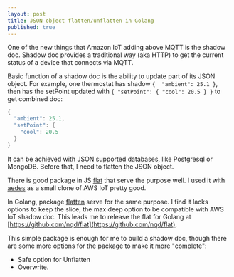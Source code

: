 ```yaml
---
layout: post
title: JSON object flatten/unflatten in Golang
published: true
---
```


One of the new things that Amazon IoT adding above MQTT is the shadow doc. Shadow doc provides a traditional way (aka HTTP) to get the current status of a device that connects via MQTT.

Basic function of a shadow doc is the ability to update part of its JSON object. For example, one thermostat has shadow `{  "ambient": 25.1 }`, then has the setPoint updated with `{ "setPoint": { "cool": 20.5 } }` to get combined doc:

```go
{
  "ambient": 25.1,
  "setPoint": {
    "cool": 20.5
  }
}
```

It can be achieved with JSON supported databases, like Postgresql or MongoDB. Before that, I need to flatten the JSON object.

There is good package in JS [flat](https://github.com/hughsk/flat) that serve the purpose well. I used it with [aedes](https://github.com/mcollina/aedes/) as a small clone of AWS IoT pretty good.

In Golang, package [flatten](https://github.com/jeremywohl/flatten) serve for the same purpose. I find it lacks options to keep the slice, the max deep option to be compatible with AWS IoT shadow doc. This leads me to release the flat for Golang at [https://github.com/nqd/flat](https://github.com/nqd/flat).

This simple package is enough for me to build a shadow doc, though there  are some more options for the package to make it more "complete":

- Safe option for Unflatten
- Overwrite.